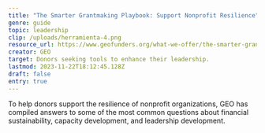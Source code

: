 ```yaml
---
title: "The Smarter Grantmaking Playbook: Support Nonprofit Resilience"
genre: guide
topic: leadership
clip: /uploads/herramienta-4.png
resource_url: https://www.geofunders.org/what-we-offer/the-smarter-grantmaking-playbook/support-nonprofit-resilience
creator: GEO
target: Donors seeking tools to enhance their leadership.
lastmod: 2023-11-22T18:12:45.128Z
draft: false
entry: true
---
```

<!--StartFragment-->

To help donors support the resilience of nonprofit organizations, GEO has compiled answers to some of the most common questions about financial sustainability, capacity development, and leadership development.

<!--EndFragment-->